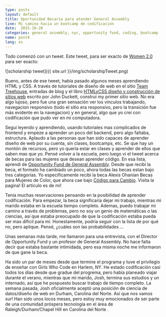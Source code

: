 ```yaml
---
type: posts
layout: default
title: Oportunidad Becaria para atender General Assembly
line: Mi camino hacia un bootcamp de codificación
date:  2015-10-20 
categories: general assembly, nyc, opportunity fund, coding, bootcamp 
name: post4
lang: es
---
```


Todo comenzó con un tweet. Este tweet, para ser exacto de <html><a href="http://women2.com/" target="_blank">Women 2.0</a></html> para ser exacto:

![scholarship tweet]({{ site.url }}/img/scholarshipTweet.png)

Bueno, antes de ese tweet, había pasado algunos meses aprendiendo HTML y CSS. A través de tutoriales de diseño de web en el sitio <html><a href="https://teamtreehouse.com" target="_blank">Team Treehouse</a></html>, entradas de blog y el libro <html><a href="http://www.htmlandcssbook.com/" target="_blank">HTMLyCSS diseño y construcción de sitios web</a></html> escrito por John Duckett, construi my primer sitio web. No era algo lujoso, pero fue una gran sensación ver los vínculos trabajando, navegacion responsivo (todo el sitio era responsivo, pero la transición fue más evidente en la navegacion) y en general, algo que yo crei con codificación que pudo ver en mi computadora. 

Segui leyendo y aprendiendo, usando tutoriales mas complicados de frontend y empeze a aprender un poco del backend, pero algo faltaba, estructura. Aplaudo a las personas que han sido capaces de aprender diseño de web por su cuenta, sin clases, bootcamps, etc. Se que hay un montón de recursos, pero yo quería estar en clases y aprender de ellos que saben mas que yo. Pensé volver a la escuela, pero luego vi el tweet acerca de becas para las mujeres que desean aprender código. En esa lista, aprendi de <html><a href="https://generalassemb.ly/opportunity-fund" target="_blank"> Opportunity Fund de General Assembly</a></html>. Desde que recibí la beca, el formato ha cambiado un poco, ahora todas las becas estan bajo tres categorías. Yo específicamente recibi la beca Alexis Ohanian Becas para Mujeres de Color, que ahora cae bajo <html> <a href = "https://generalassemb.ly/opportunity-fund/fellowships/code-for-change" target ="_blank"> Código para Cambio</a></html>. Visita la pagina! El articulo es de mi!

Tenia muchas reservaciones pensando en la posibilidad de aprender codificación. Para empezar, la beca significaría dejar mi trabajo, mientras mi marido estaba en la escuela tiempo completo. Ademas, puedo trabajar mi camino a través de problemas, pero no soy un genio de matemáticas o las ciencias, así que estaba preocupado de que la codificación estaba pueda ser mas dificil para mi. Honestamente, podría seguir con la lista de por qué no, pero aplique. Pensé, ¿cuáles son las probabilidades ...

Unas semanas más tarde, me llamaron para una entrevista, con el Director de Opportunity Fund y un profesor de General Assembly. No hace falta decir que estaba bastante intimidada, pero esa misma noche me informaron de que gane la beca.

Ha sido un par de meses desde que termine el programa y tuve el privilegio de enseñar con Girls Who Code en Harlem, NY. He estado codificación casi todos los días desde que gradue del progrema, pero había planeado viajar durante el verano, mientras que mi marido, Josh, termina sus estudios y un internado, así que he pospuesto buscar trabajo de tiempo completo. La semana pasada, Josh oficialmente aceptó una posición de ciencia de datos/diseño de web en Durham, Carolina del Norte. Así que nos vamos sur! Han sido unos locos meses, pero estoy muy emocionados de ser parte de una comunidad próspera tecnología en el área de Raleigh/Durham/Chapel Hill en Carolina del Norte .

